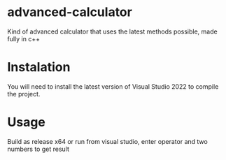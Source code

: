 # advanced-calculator
Kind of advanced calculator that uses the latest methods possible, made fully in c++

# Instalation
You will need to install the latest version of Visual Studio 2022 to compile the project.

# Usage
Build as release x64 or run from visual studio, enter operator and two numbers to get result
